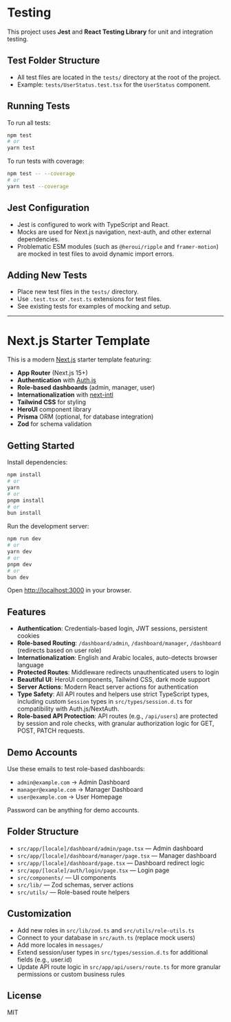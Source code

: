 # Testing

This project uses **Jest** and **React Testing Library** for unit and integration testing.

## Test Folder Structure

- All test files are located in the `tests/` directory at the root of the project.
- Example: `tests/UserStatus.test.tsx` for the `UserStatus` component.

## Running Tests

To run all tests:

```bash
npm test
# or
yarn test
```

To run tests with coverage:

```bash
npm test -- --coverage
# or
yarn test --coverage
```

## Jest Configuration

- Jest is configured to work with TypeScript and React.
- Mocks are used for Next.js navigation, next-auth, and other external dependencies.
- Problematic ESM modules (such as `@heroui/ripple` and `framer-motion`) are mocked in test files to avoid dynamic import errors.

## Adding New Tests

- Place new test files in the `tests/` directory.
- Use `.test.tsx` or `.test.ts` extensions for test files.
- See existing tests for examples of mocking and setup.

---

# Next.js Starter Template

This is a modern [Next.js](https://nextjs.org) starter template featuring:

- **App Router** (Next.js 15+)
- **Authentication** with [Auth.js](https://authjs.dev)
- **Role-based dashboards** (admin, manager, user)
- **Internationalization** with [next-intl](https://next-intl.dev)
- **Tailwind CSS** for styling
- **HeroUI** component library
- **Prisma** ORM (optional, for database integration)
- **Zod** for schema validation

## Getting Started

Install dependencies:

```bash
npm install
# or
yarn
# or
pnpm install
# or
bun install
```

Run the development server:

```bash
npm run dev
# or
yarn dev
# or
pnpm dev
# or
bun dev
```

Open [http://localhost:3000](http://localhost:3000) in your browser.

## Features

- **Authentication**: Credentials-based login, JWT sessions, persistent cookies
- **Role-based Routing**: `/dashboard/admin`, `/dashboard/manager`, `/dashboard` (redirects based on user role)
- **Internationalization**: English and Arabic locales, auto-detects browser language
- **Protected Routes**: Middleware redirects unauthenticated users to login
- **Beautiful UI**: HeroUI components, Tailwind CSS, dark mode support
- **Server Actions**: Modern React server actions for authentication
- **Type Safety**: All API routes and helpers use strict TypeScript types, including custom `Session` types in `src/types/session.d.ts` for compatibility with Auth.js/NextAuth.
- **Role-based API Protection**: API routes (e.g., `/api/users`) are protected by session and role checks, with granular authorization logic for GET, POST, PATCH requests.

## Demo Accounts

Use these emails to test role-based dashboards:

- `admin@example.com` → Admin Dashboard
- `manager@example.com` → Manager Dashboard
- `user@example.com` → User Homepage

Password can be anything for demo accounts.

## Folder Structure

- `src/app/[locale]/dashboard/admin/page.tsx` — Admin dashboard
- `src/app/[locale]/dashboard/manager/page.tsx` — Manager dashboard
- `src/app/[locale]/dashboard/page.tsx` — Dashboard redirect logic
- `src/app/[locale]/auth/login/page.tsx` — Login page
- `src/components/` — UI components
- `src/lib/` — Zod schemas, server actions
- `src/utils/` — Role-based route helpers

## Customization

- Add new roles in `src/lib/zod.ts` and `src/utils/role-utils.ts`
- Connect to your database in `src/auth.ts` (replace mock users)
- Add more locales in `messages/`
- Extend session/user types in `src/types/session.d.ts` for additional fields (e.g., user.id)
- Update API route logic in `src/app/api/users/route.ts` for more granular permissions or custom business rules

## License

MIT
